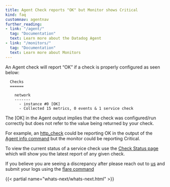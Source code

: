 ```yaml
---
title: Agent Check reports "OK" but Monitor shows Critical
kind: faq
customnav: agentnav
further_reading:
- link: "/agent/"
  tag: "Documentation"
  text: Learn more about the Datadog Agent
- link: "/monitors/"
  tag: "Documentation"
  text: Learn more about Monitors
---
```


An Agent check will report “OK” if a check is properly configured as seen below:

```
  Checks
  ======

    network
    -------
      - instance #0 [OK]
      - Collected 15 metrics, 0 events & 1 service check
```

The [OK] in the Agent output implies that the check was configured/run correctly but does not refer to the value being returned by your check.  

For example, an [http_check](/integrations/http_check) could be reporting OK in the output of the [Agent info command](/agent/faq/agent-status-and-information) but the monitor could be reporting Critical.  

To view the current status of a service check use the [Check Status page](https://app.datadoghq.com/check/summary) which will show you the latest report of any given check.

If you believe you are seeing a discrepancy after please reach out to [us](/help) and submit your logs using the [flare command](/agent/faq/send-logs-and-configs-to-datadog-via-flare-command)

{{< partial name="whats-next/whats-next.html" >}}
